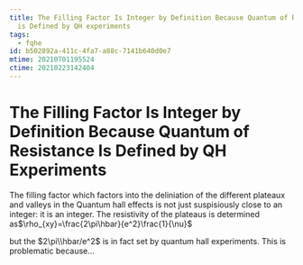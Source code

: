 ```yaml
---
title: The Filling Factor Is Integer by Definition Because Quantum of Resistance
  is Defined by QH experiments
tags:
  - fqhe
id: b502892a-411c-4fa7-a88c-7141b640d0e7
mtime: 20210701195524
ctime: 20210223142404
---
```


# The Filling Factor Is Integer by Definition Because Quantum of Resistance Is Defined by QH Experiments

The filling factor which factors into the deliniation of the different plateaux and valleys in the Quantum hall effects is not just suspisiously close to an integer: it is an integer. The resistivity of the plateaus is determined as$\rho_{xy}=\frac{2\pi\hbar}{e^2}\frac{1}{\nu}$

but the $2\pi\\hbar/e^2$ is in fact set by quantum hall experiments. This is problematic because...
